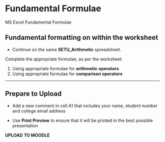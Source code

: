 # Fundamental Formulae

MS Excel Fundamental Formulae

## Fundamental formatting on within the worksheet

- Continue on the same **SETU_Arithmetic** spreadsheet. 

Complete the appropriate formulae, as per the worksheet: 

1. Using appropriate formulae for **arithmetic operators**
2. Using appropriate formulae for **comparison operators**

<hr>

## Prepare to Upload
- Add a new comment in cell A1 that includes your name, student number and college email address

- Use **Print Preview** to ensure that it will be printed in the best possible presentation


**UPLOAD TO MOODLE**
